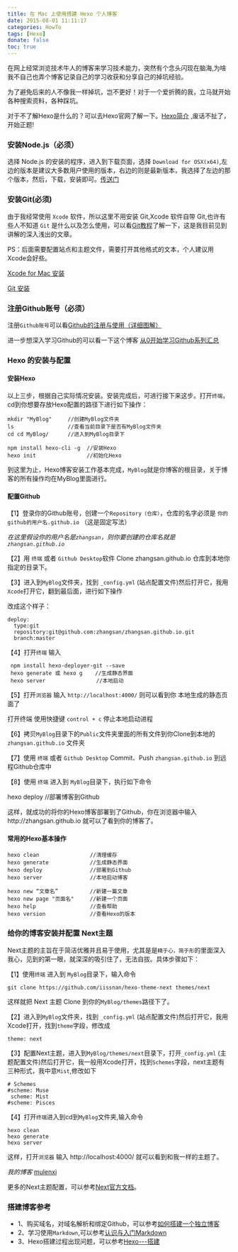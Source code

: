 ```yaml
---
title: 在 Mac 上使用搭建 Hexo 个人博客
date: 2015-08-01 11:11:17
categories: HowTo
tags: [Hexo]
donate: false
toc: true
---
```


在网上经常浏览技术牛人的博客来学习技术能力，突然有个念头闪现在脑海,为啥我不自己也弄个博客记录自己的学习收获和分享自己的掉坑经验。

<!-- more -->

为了避免后来的人不像我一样掉坑，岂不更好！对于一个爱折腾的我，立马就开始各种搜索资料，各种踩坑。


对于不了解Hexo是什么的？可以去Hexo官网了解一下。[Hexo简介](https://hexo.io/zh-cn/) ,废话不扯了，开始正题!

### 安装Node.js（必须）

选择 Node.js 的安装的程序，进入到下载页面，选择 `Download for OSX(x64)`,左边的版本是建议大多数用户使用的版本，右边的则是最新版本，我选择了左边的那个版本，然后，下载，安装即可。[传送门](https://nodejs.org/en/)
  
### 安装Git(必须)

由于我经常使用 `Xcode` 软件，所以这里不用安装 Git,Xcode 软件自带 Git,也许有些人不知道 `Git` 是什么以及怎么使用，可以看[Git教程](http://www.liaoxuefeng.com/wiki/0013739516305929606dd18361248578c67b8067c8c017b000)了解一下，这是我目前见到讲解的深入浅出的文章。

PS：后面需要配置站点和主题文件，需要打开其他格式的文本，个人建议用Xcode会好些。

[Xcode for Mac 安装](https://itunes.apple.com/cn/app/xcode/id497799835?mt=12&ign-mpt=uo%3D2)

[Git 安装](http://mac.softpedia.com/get/Developer-Tools/Git.shtml#download)
  
### 注册Github账号（必须）

注册`Github账号`可以看[Github的注册与使用（详细图解）](http://m.blog.csdn.net/article/details?id=51336332)

进一步想深入学习Github的可以看一下这个博客 [从0开始学习Github系列汇总](http://stormzhang.com/github/2016/06/19/learn-github-from-zero-summary/)

### Hexo 的安装与配置

#### 安装Hexo

以上三步，根据自己实际情况安装。安装完成后，可进行接下来这步。打开`终端`，cd到你想要存放Hexo配置的路径下进行如下操作：

```shell
mkdir "MyBlog"     //创建MyBlog文件夹
ls                 //查看当前目录下是否有MyBlog文件夹
cd cd MyBlog/      //进入到MyBlog目录下
    
npm install hexo-cli -g  //安装Hexo
hexo init                //初始化Hexo
```
    
到这里为止，Hexo博客安装工作基本完成，`MyBlog`就是你博客的根目录，关于博客的所有操作均在MyBlog里面进行。

#### 配置Github

【1】登录你的Github账号，创建一个`Repository（仓库）`，仓库的名字必须是 `你的github的用户名.github.io`  （这是固定写法）

*在这里假设你的用户名是`zhangsan`，则你要创建的仓库名就是`zhangsan.github.io`*

【2】用 `终端` 或者 `Github Desktop`软件 Clone zhangsan.github.io 仓库到本地你指定的目录下。
    
【3】进入到`MyBlog`文件夹，找到 `_config.yml` (站点配置文件)然后打开它，我用`Xcode`打开它，翻到最后面，进行如下操作

改成这个样子：

```shell
deploy:
  type:git
  repository:git@github.com:zhangsan/zhangsan.github.io.git
  branch:master
```
      
【4】打开`终端` 输入 

```shell
 npm install hexo-deployer-git --save 
 hexo generate 或 hexo g    //生成静态界面
 hexo server                //本地启动
```

【5】打开`浏览器` 输入 `http://localhost:4000/` 则可以看到你 本地生成的静态页面了

打开终端 使用快捷键 `control + c` 停止本地启动进程

【6】拷贝`MyBlog`目录下的`Public`文件夹里面的所有文件到你Clone到本地的`zhangsan.github.io` 文件夹 

【7】使用 `终端` 或者 `Github Desktop`  Commit、Push `zhangsan.github.io` 到远程Github仓库中
 
【8】使用 `终端` 进入到 `MyBlog`目录下，执行如下命令

hexo deploy  //部署博客到Github
    
这样，就成功的将你的Hexo博客部署到了Github，你在浏览器中输入http://zhangsan.github.io 就可以了看到你的博客了。

#### 常用的Hexo基本操作

```shell
hexo clean                //清理缓存
hexo generate             //生成静态界面
hexo deploy               //部署到Github
hexo server               //本地启动博客
    
hexo new “文章名”          //新建一篇文章
hexo new page "页面名"     //新建一个页面
hexo help                 //查看帮助
hexo version              //查看Hexo的版本
```

### 给你的博客安装并配置 Next主题

Next主题的主旨在于简洁优雅并且易于使用，尤其是是`精于心，简于形`的里面深入我心，见到的第一眼，就深深的吸引住了，无法自拔。具体步骤如下：

【1】使用`终端` 进入到 `MyBlog`目录下，输入命令
    
    git clone https://github.com/iissnan/hexo-theme-next themes/next

这样就把 Next 主题 Clone 到你的`MyBlog/themes`路径下了。

【2】进入到`MyBlog`文件夹，找到 `_config.yml` (站点配置文件)然后打开它，我用Xcode打开，找到`theme`字段，修改成

    theme: next
    
【3】配置Next主题，进入到`MyBlog/themes/next`目录下，打开`_config.yml` (主题配置文件)然后打开它，我一般用Xcode打开，找到`Schemes`字段，next主题有三种形式，我中意`Mist`,修改如下

```shell
# Schemes
#scheme: Muse
 scheme: Mist
#scheme: Pisces
```
    
【4】打开`终端`进入到cd到`MyBlog`文件夹,输入命令

```shell
hexo clean
hexo generate
hexo server
```
  
这样，打开`浏览器` 输入 http://localhost:4000/ 就可以看到和我一样的主题了。

*我的博客* [mulenxi](http://muhlenxi.com) 

更多的Next主题配置，可以参考[Next官方文档](http://theme-next.iissnan.com/getting-started.html)。 

### 搭建博客参考 

* 1、购买域名，对域名解析和绑定Github，可以参考[如何搭建一个独立博客](http://cnfeat.com/blog/2014/05/10/how-to-build-a-blog/)
* 2、学习使用`Markdown`,可以参考[认识与入门Markdown](http://sspai.com/25137)
* 3、Hexo搭建过程出现问题，可以参考[Hexo---搭建](http://www.jianshu.com/p/a2023a601ceb)

